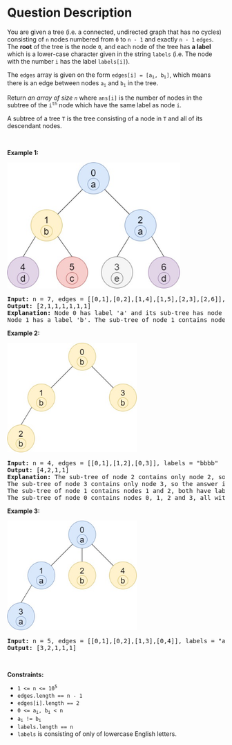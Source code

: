 # Question Description

<p>You are given a tree (i.e. a connected, undirected graph that has no cycles) consisting of <code>n</code> nodes numbered from <code>0</code> to <code>n - 1</code> and exactly <code>n - 1</code> <code>edges</code>. The <strong>root</strong> of the tree is the node <code>0</code>, and each node of the tree has <strong>a label</strong> which is a lower-case character given in the string <code>labels</code> (i.e. The node with the number <code>i</code> has the label <code>labels[i]</code>).</p>

<p>The <code>edges</code> array is given on the form <code>edges[i] = [a<sub>i</sub>, b<sub>i</sub>]</code>, which means there is an edge between nodes <code>a<sub>i</sub></code> and <code>b<sub>i</sub></code> in the tree.</p>

<p>Return <em>an array of size <code>n</code></em> where <code>ans[i]</code> is the number of nodes in the subtree of the <code>i<sup>th</sup></code> node which have the same label as node <code>i</code>.</p>

<p>A subtree of a tree <code>T</code> is the tree consisting of a node in <code>T</code> and all of its descendant nodes.</p>

<p>&nbsp;</p>
<p><strong>Example 1:</strong></p>
<img alt="" src="q3e1.jpg" style="width: 400px; height: 291px;" />
<pre>
<strong>Input:</strong> n = 7, edges = [[0,1],[0,2],[1,4],[1,5],[2,3],[2,6]], labels = &quot;abaedcd&quot;
<strong>Output:</strong> [2,1,1,1,1,1,1]
<strong>Explanation:</strong> Node 0 has label &#39;a&#39; and its sub-tree has node 2 with label &#39;a&#39; as well, thus the answer is 2. Notice that any node is part of its sub-tree.
Node 1 has a label &#39;b&#39;. The sub-tree of node 1 contains nodes 1,4 and 5, as nodes 4 and 5 have different labels than node 1, the answer is just 1 (the node itself).
</pre>

<p><strong>Example 2:</strong></p>
<img alt="" src="q3e2.jpg" style="width: 300px; height: 253px;" />
<pre>
<strong>Input:</strong> n = 4, edges = [[0,1],[1,2],[0,3]], labels = &quot;bbbb&quot;
<strong>Output:</strong> [4,2,1,1]
<strong>Explanation:</strong> The sub-tree of node 2 contains only node 2, so the answer is 1.
The sub-tree of node 3 contains only node 3, so the answer is 1.
The sub-tree of node 1 contains nodes 1 and 2, both have label &#39;b&#39;, thus the answer is 2.
The sub-tree of node 0 contains nodes 0, 1, 2 and 3, all with label &#39;b&#39;, thus the answer is 4.
</pre>

<p><strong>Example 3:</strong></p>
<img alt="" src="q3e3.jpg" style="width: 300px; height: 253px;" />
<pre>
<strong>Input:</strong> n = 5, edges = [[0,1],[0,2],[1,3],[0,4]], labels = &quot;aabab&quot;
<strong>Output:</strong> [3,2,1,1,1]
</pre>

<p>&nbsp;</p>
<p><strong>Constraints:</strong></p>

<ul>
	<li><code>1 &lt;= n &lt;= 10<sup>5</sup></code></li>
	<li><code>edges.length == n - 1</code></li>
	<li><code>edges[i].length == 2</code></li>
	<li><code>0 &lt;= a<sub>i</sub>, b<sub>i</sub> &lt; n</code></li>
	<li><code>a<sub>i</sub> != b<sub>i</sub></code></li>
	<li><code>labels.length == n</code></li>
	<li><code>labels</code> is consisting of only of lowercase English letters.</li>
</ul>
